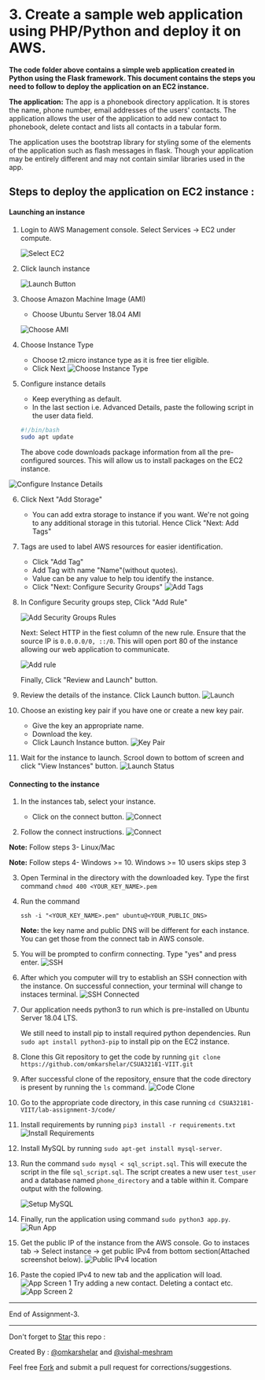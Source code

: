 # 3. Create a sample web application using PHP/Python and deploy it on AWS.

**The code folder above contains a simple web application created in Python using the Flask framework.
This document contains the steps you need to follow to deploy the application on an EC2 instance.**

**The application:** The app is a phonebook directory application. It is stores the name, phone number, email addresses of the users' contacts. The application allows the user of the application to add new contact to phonebook, delete contact and lists all contacts in a tabular form.

The application uses the bootstrap library for styling some of the elements of the application such as flash messages in flask. Though your application may be entirely different and may not contain similar libraries used in the app.

## Steps to deploy the application on EC2 instance : 

#### Launching an instance

1. Login to AWS Management console. Select Services -> EC2 under compute.

	![Select EC2](images/1-select-ec2.png "Select EC2")

2. Click launch instance

	![Launch Button](images/2-launch-button.png "Launch")

3. Choose Amazon Machine Image (AMI)
	* Choose Ubuntu Server 18.04 AMI

	![Choose AMI](images/3-choose-ubuntu.png "Choose AMI")

4. Choose Instance Type
	* Choose t2.micro instance type as it is free tier eligible.
	* Click Next
  ![Choose Instance Type](images/4-choose-type.png "Choose Instance Type")

5. Configure instance details
   * Keep everything as default.
   * In the last section i.e. Advanced Details, paste the following script in the user data field.
   	```bash
   	#!/bin/bash
   	sudo apt update
   	```
 	The above code downloads package information from all the pre-configured sources. This will allow us to install packages on the EC2 instance.

  ![Configure Instance Details](images/5-instance-details.png "Configure Instance Details")

6. Click Next "Add Storage"
	* You can add extra storage to instance if you want. We're not going to any additional storage in this tutorial. Hence Click "Next: Add Tags"

7. Tags are used to label AWS resources for easier identification.
	* Click "Add Tag"
	* Add Tag with name "Name"(without quotes).
	* Value can be any value to help tou identify the instance.
	* Click "Next: Configure Security Groups"
  ![Add Tags](images/6-tags.png "Add Tags")

8. In Configure Security groups step, Click "Add Rule"

	![Add Security Groups Rules](images/7-add-rule.png "Add Security Groups Rules")

	Next: Select HTTP in the fiest column of the new rule.
	Ensure that the source IP is `0.0.0.0/0, ::/0`. This will open port 80 of the instance allowing our web application to communicate.

	![Add rule](images/8-http-rule.png "Add rule")

	Finally, Click "Review and Launch" button.

9. Review the details of the instance. Click Launch button.
	![Launch](images/9-launch.png "Launch")

10. Choose an existing key pair if you have one or create a new key pair.
	* Give the key an appropriate name.
	* Download the key.
	* Click Launch Instance button.
	![Key Pair](images/10-key-pair.png "Key Pair")

11. Wait for the instance to launch. Scrool down to bottom of screen and click "View Instances" button.
	![Launch Status](images/11-launch-status.png "Launch Status")

#### Connecting to the instance

1. In the instances tab, select your instance.
	* Click on the connect button.
  ![Connect](images/12-connect.png "Connect")

2. Follow the connect instructions.
   ![Connect](images/13-connect-instructions.png "Connect")

**Note:** Follow steps 3- Linux/Mac

**Note:** Follow steps 4- Windows >= 10. Windows >= 10 users skips step 3

3. Open Terminal in the directory with the downloaded key.
   Type the first command
	 `chmod 400 <YOUR_KEY_NAME>.pem`

4. Run the command 
   
	 `ssh -i "<YOUR_KEY_NAME>.pem" ubuntu@<YOUR_PUBLIC_DNS>`

	 **Note:** the key name and public DNS will be different for each instance. You can get those from the connect tab in AWS console.

5. You will be prompted to confirm connecting. Type "yes" and press enter.
	![SSH](images/14-ssh.png "SSH")

6. After which you computer will try to establish an SSH connection with the instance. On successful connection, your terminal will change to instaces terminal.
	![SSH Connected](images/15-ssh-connected.png "SSH Connected")

7. Our application needs python3 to run which is pre-installed on Ubuntu Server 18.04 LTS.
	
	We still need to install pip to install required python dependencies.
	Run `sudo apt install python3-pip` to install pip on the EC2 instance.

8. Clone this Git repository to get the code by running
	`git clone https://github.com/omkarshelar/CSUA32181-VIIT.git`

9. After successful clone of the repository, ensure that the code directory is present by running the `ls` command.
	![Code Clone](images/16-code-clone-check.png "Code Clone")

10. Go to the appropriate code directory, in this case running `cd CSUA32181-VIIT/lab-assignment-3/code/`

11. Install requirements by running `pip3 install -r requirements.txt`
  ![Install Requirements](images/17-install-requirements.png "Install Requirements")

12. Install MySQL by running `sudo apt-get install mysql-server`.

13. Run the command `sudo mysql < sql_script.sql`. This will execute the script in the file `sql_script.sql`. The script creates a new user `test_user` and a database named `phone_directory` and a table within it.
Compare output with the following.

	![Setup MySQL](images/18-mysql-setup.png "Setup MySQL")

14. Finally, run the application using command `sudo python3 app.py`.
	![Run App](images/19-run-app.png "Run App")

15. Get the public IP of the instance from the AWS console. Go to instaces tab -> Select instance -> get public IPv4 from bottom section(Attached screenshot below).
  ![Public IPv4 location](images/20-public-ip-location.png "Public IPv4 location")

16. Paste the copied IPv4 to new tab and the application will load.
![App Screen 1](images/21-app-screen-1.png "App Screen 1")
	Try adding a new contact. Deleting a contact etc.
![App Screen 2](images/22-app-screen-2.png "App Screen 2")

---

End of Assignment-3.

---
Don't forget to [Star](https://github.com/omkarshelar/CSUA32181-VIIT) this repo : 

Created By :
[@omkarshelar](https://github.com/omkarshelar)
and
[@vishal-meshram](https://github.com/vishal-meshram)

Feel free [Fork](https://github.com/omkarshelar/CSUA32181-VIIT/fork) and submit a pull request for corrections/suggestions.